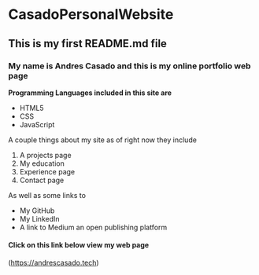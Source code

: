 # CasadoPersonalWebsite
## This is my first **README.md** file

### My name is Andres Casado and this is my online portfolio web page


**Programming Languages included in this site are**
* HTML5
* CSS
* JavaScript

A couple things about my site as of right now they include
1. A projects page
2. My education
3. Experience page
4. Contact page



As well as some links to
* My GitHub
* My LinkedIn
* A link to Medium an open publishing platform


#### Click on this link below view my web page
(https://andrescasado.tech)
